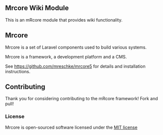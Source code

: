 ## Mrcore Wiki Module

This is an mRcore module that provides wiki functionality.

## Mrcore

Mrcore is a set of Laravel components used to build various systems.

Mrcore is a framework, a development platform and a CMS.  

See https://github.com/mreschke/mrcore5 for details and installation instructions.

## Contributing

Thank you for considering contributing to the mRcore framework!  Fork and pull!

### License

Mrcore is open-sourced software licensed under the [MIT license](http://mreschke.com/license/mit)
